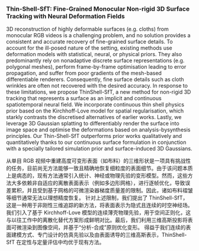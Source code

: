 ### Thin-Shell-SfT: Fine-Grained Monocular Non-rigid 3D Surface Tracking with Neural Deformation Fields

3D reconstruction of highly deformable surfaces (e.g. cloths) from monocular RGB videos is a challenging problem, and no solution provides a consistent and accurate recovery of fine-grained surface details. To account for the ill-posed nature of the setting, existing methods use deformation models with statistical, neural, or physical priors. They also predominantly rely on nonadaptive discrete surface representations (e.g. polygonal meshes), perform frame-by-frame optimisation leading to error propagation, and suffer from poor gradients of the mesh-based differentiable renderers. Consequently, fine surface details such as cloth wrinkles are often not recovered with the desired accuracy. In response to these limitations, we propose ThinShell-SfT, a new method for non-rigid 3D tracking that represents a surface as an implicit and continuous spatiotemporal neural field. We incorporate continuous thin shell physics prior based on the Kirchhoff-Love model for spatial regularisation, which starkly contrasts the discretised alternatives of earlier works. Lastly, we leverage 3D Gaussian splatting to differentiably render the surface into image space and optimise the deformations based on analysis-bysynthesis principles. Our Thin-Shell-SfT outperforms prior works qualitatively and quantitatively thanks to our continuous surface formulation in conjunction with a specially tailored simulation prior and surface-induced 3D Gaussians.

从单目 RGB 视频中重建高度可变形表面（如布料）的三维形状是一项具有挑战性的任务，目前尚无方法能够一致且精确地恢复细粒度的表面细节。由于该问题本质上是病态的，现有方法通常引入统计、神经或物理先验的变形模型。然而，这些方法大多依赖非自适应的离散表面表示（例如多边形网格），进行逐帧优化，导致误差累积，并且受到基于网格的可微渲染器梯度质量差的限制。因此，诸如布料褶皱等细节通常无法以理想精度恢复。
针对上述限制，我们提出了 ThinShell-SfT，这是一种用于非刚性三维追踪的新方法，将表面表示为隐式且连续的时空神经场。我们引入了基于 Kirchhoff-Love 模型的连续薄壳物理先验，用于空间正则化，这与以往工作中的离散化替代方案形成鲜明对比。最后，我们利用三维高斯投影将表面可微渲染到图像空间，并基于“分析-合成”原则优化变形。
得益于我们连续的表面建模方式、专门设计的仿真先验以及由表面诱导的三维高斯表示，ThinShell-SfT 在定性与定量评估中均优于现有方法。
